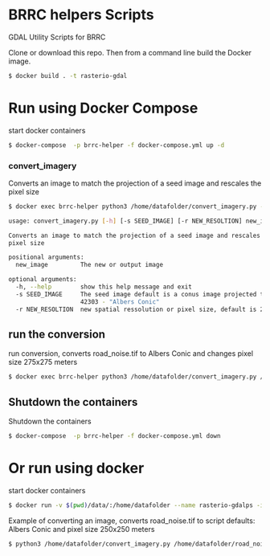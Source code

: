# BRRC helpers Scripts
GDAL Utility Scripts for BRRC

Clone or download this repo. Then from a command line build the Docker image.
```bash
$ docker build . -t rasterio-gdal
```

# Run using Docker Compose
start docker containers
```bash
$ docker-compose  -p brrc-helper -f docker-compose.yml up -d
```

### convert_imagery
Converts an image to match the projection of a seed image and rescales the
pixel size

```bash
$ docker exec brrc-helper python3 /home/datafolder/convert_imagery.py -h

usage: convert_imagery.py [-h] [-s SEED_IMAGE] [-r NEW_RESOLTION] new_image

Converts an image to match the projection of a seed image and rescales the
pixel size

positional arguments:
  new_image         The new or output image

optional arguments:
  -h, --help        show this help message and exit
  -s SEED_IMAGE     The seed image default is a conus image projected to EPSG:
                    42303 - "Albers Conic"
  -r NEW_RESOLTION  new spatial ressolution or pixel size, default is 270
```

## run the conversion
run conversion, converts road_noise.tif to Albers Conic and changes pixel size 275x275 meters
```bash
$ docker exec brrc-helper python3 /home/datafolder/convert_imagery.py /home/datafolder/road_noise.tif -r 275
```

## Shutdown the containers
Shutdown the containers
```bash
$ docker-compose  -p brrc-helper -f docker-compose.yml down
```


# Or run using docker
start docker containers
```bash
$ docker run -v $(pwd)/data/:/home/datafolder --name rasterio-gdalps -it --rm rasterio-gdal /bin/bash
```

Example of converting an image, converts road_noise.tif to script defaults: Albers Conic and pixel size 250x250 meters
```bash
$ python3 /home/datafolder/convert_imagery.py /home/datafolder/road_noise.tif
```
